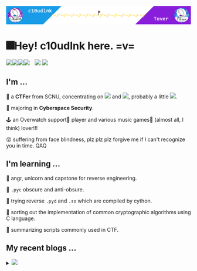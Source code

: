 <img src="headPic_c10udlnk.png" />

# 🎆Hey! c10udlnk here. =v=

<a href="https://c10udlnk.top/" target="_blank"><img src="https://img.shields.io/badge/-📜 c10udlnk's Blog-blueviolet?style=flat-square"></a><a href="https://tover.xyz/" target="_blank"><img src="https://img.shields.io/badge/-📜 Tover's Blog-blue?style=flat-square"></a><a href="https://github.com/c10udlnk" target="_blank"><img src="https://img.shields.io/badge/-github-black?logo=github&style=flat-square"></a><a href="https://0xffff.one/u/c10udlnk" target="_blank"><img src="https://img.shields.io/badge/-💻 0xffff-e8ecf3?style=flat-square"></a>&emsp;<img src="https://komarev.com/ghpvc/?username=c10udlnk&style=plastic&color=yellow" />&nbsp;<img src="https://img.shields.io/github/followers/c10udlnk?label=Follow&style=plastic&color=orange"/> 

## I'm ...

🚩 a **CTFer** from SCNU, concentrating on <img src="https://img.shields.io/static/v1?label=⏳&&message=Reverse&style=social"> and <img src="https://img.shields.io/static/v1?label=🔮&message=Misc&style=social">, probably a little <img src="https://img.shields.io/static/v1?label=🔌&message=Hardware&style=social">.

🧭 majoring in **Cyberspace Security**.

🕹 an Overwatch support💉 player and various music games🎼 (almost all, I think) lover!!!

😵 suffering from face blindness, plz plz plz forgive me if I can't recognize you in time. QAQ

## I'm learning ...

📍 angr, unicorn and capstone for reverse engineering.

📍 `.pyc` obscure and anti-obsure.

📍 trying reverse `.pyd` and `.so` which are compiled by cython.

📍 sorting out the implementation of common cryptographic algorithms using C language.

📍 summarizing scripts commonly used in CTF.

## My recent blogs ...

<details>
  <summary><img src="https://img.shields.io/badge/-📢 Click to view more!-blueviolet?style=for-the-badge"></summary>
  <!-- BLOG-POST-LIST:START -->
  <!-- BLOG-POST-LIST:END -->
</details>
